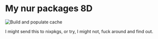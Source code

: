 # My nur packages 8D
![Build and populate cache](https://github.com/uniquepointer/nur-babies/workflows/Build%20and%20populate%20cache/badge.svg)

I might send this to nixpkgs, or try, I might not, fuck around and find out.

<!--
[![Cachix Cache](https://img.shields.io/badge/cachix-<YOUR_CACHIX_CACHE_NAME>-blue.svg)](https://<YOUR_CACHIX_CACHE_NAME>.cachix.org)
-->
